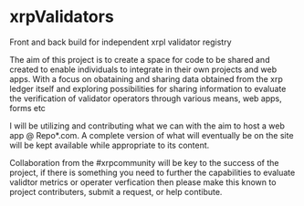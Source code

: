 # xrpValidators

Front and back build for independent xrpl validator registry


The aim of this project is to create a space for code to be shared
and created to enable individuals to integrate in their own projects
and web apps. With a focus on obataining and sharing data obtained 
from the xrp ledger itself and exploring possibilities for sharing
information to evaluate the verification of validator operators through
various means, web apps, forms etc

I will be utilizing and contributing what we can with the aim to host a
web app @ Repo*.com. A complete version of what will eventually be
on the site will be kept available while appropriate to its content.

Collaboration from the #xrpcommunity will be key to the success of the 
project, if there is something you need to further the capabilities to
evaluate validtor metrics or operater verfication then please make this
known to project contributers, submit a request, or help contibute.
